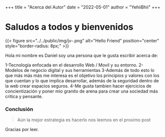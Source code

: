 +++
title = "Acerca del Autor"
date = "2022-05-01"
author = "YehiiBhii"
+++

# Saludos a todos y bienvenidos

<!--{{<img src="../../public/img/jv-.png">}}-->



{{< figure src="../../public/img/jv-.png" alt="Hello Friend" position="center" style="border-radius: 8px;" >}}


Hola mi nombre es Daniel soy una persona que le gusta escribir acerca de:

1-Tecnología enfocada en el desarrollo Web / Movil y su entorno.
2-Modelos de negocio digital y sus herramientas
3-Además de todo esto lo que más más más me interesa es el objetivo
  los principios y valores con los que cuentan y lo que implica desarrollar, además de la seguridad
  dentro de la web crear espacios seguros. 
4-Me gusta tambien hacer ejercicios de concientización y poner mio granito de arena para crear una sociedad más 
  critica y pensante. 
### Conclusión

>Aún la mejor estrategia es hacerlo nos leemos en el proximo post

Gracias por leer.
